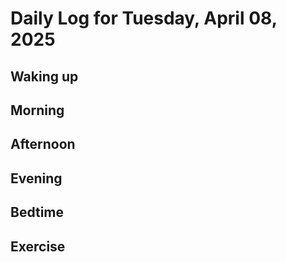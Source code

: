 # Daily Log for Tuesday, April 08, 2025

## Waking up

## Morning

## Afternoon

## Evening

## Bedtime

## Exercise
